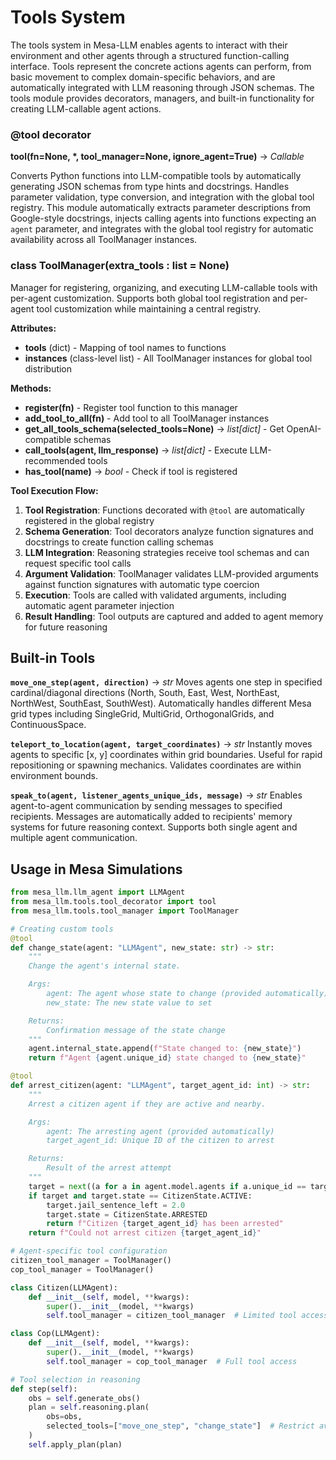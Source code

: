 # Tools System

The tools system in Mesa-LLM enables agents to interact with their environment and other agents through a structured function-calling interface. Tools represent the concrete actions agents can perform, from basic movement to complex domain-specific behaviors, and are automatically integrated with LLM reasoning through JSON schemas. The tools module provides decorators, managers, and built-in functionality for creating LLM-callable agent actions.

### @tool decorator
**tool(fn=None, \*, tool_manager=None, ignore_agent=True)** → *Callable*

Converts Python functions into LLM-compatible tools by automatically generating JSON schemas from type hints and docstrings. Handles parameter validation, type conversion, and integration with the global tool registry. This module automatically extracts parameter descriptions from Google-style docstrings, injects calling agents into functions expecting an `agent` parameter, and integrates with the global tool registry for automatic availability across all ToolManager instances.

### class ToolManager(extra_tools : list = None)
Manager for registering, organizing, and executing LLM-callable tools with per-agent customization. Supports both global tool registration and per-agent tool customization while maintaining a central registry.

**Attributes:**
- **tools** (dict) - Mapping of tool names to functions
- **instances** (class-level list) - All ToolManager instances for global tool distribution

**Methods:**
- **register(fn)** - Register tool function to this manager
- **add_tool_to_all(fn)** - Add tool to all ToolManager instances
- **get_all_tools_schema(selected_tools=None)** → *list[dict]* - Get OpenAI-compatible schemas
- **call_tools(agent, llm_response)** → *list[dict]* - Execute LLM-recommended tools
- **has_tool(name)** → *bool* - Check if tool is registered

**Tool Execution Flow:**
1. **Tool Registration**: Functions decorated with `@tool` are automatically registered in the global registry
2. **Schema Generation**: Tool decorators analyze function signatures and docstrings to create function calling schemas
3. **LLM Integration**: Reasoning strategies receive tool schemas and can request specific tool calls
4. **Argument Validation**: ToolManager validates LLM-provided arguments against function signatures with automatic type coercion
5. **Execution**: Tools are called with validated arguments, including automatic agent parameter injection
6. **Result Handling**: Tool outputs are captured and added to agent memory for future reasoning

## Built-in Tools

**`move_one_step(agent, direction)`** → *str*
Moves agents one step in specified cardinal/diagonal directions (North, South, East, West, NorthEast, NorthWest, SouthEast, SouthWest). Automatically handles different Mesa grid types including SingleGrid, MultiGrid, OrthogonalGrids, and ContinuousSpace.

**`teleport_to_location(agent, target_coordinates)`** → *str*
Instantly moves agents to specific [x, y] coordinates within grid boundaries. Useful for rapid repositioning or spawning mechanics. Validates coordinates are within environment bounds.

**`speak_to(agent, listener_agents_unique_ids, message)`** → *str*
Enables agent-to-agent communication by sending messages to specified recipients. Messages are automatically added to recipients' memory systems for future reasoning context. Supports both single agent and multiple agent communication.

## Usage in Mesa Simulations

```python
from mesa_llm.llm_agent import LLMAgent
from mesa_llm.tools.tool_decorator import tool
from mesa_llm.tools.tool_manager import ToolManager

# Creating custom tools
@tool
def change_state(agent: "LLMAgent", new_state: str) -> str:
    """
    Change the agent's internal state.

    Args:
        agent: The agent whose state to change (provided automatically)
        new_state: The new state value to set

    Returns:
        Confirmation message of the state change
    """
    agent.internal_state.append(f"State changed to: {new_state}")
    return f"Agent {agent.unique_id} state changed to {new_state}"

@tool
def arrest_citizen(agent: "LLMAgent", target_agent_id: int) -> str:
    """
    Arrest a citizen agent if they are active and nearby.

    Args:
        agent: The arresting agent (provided automatically)
        target_agent_id: Unique ID of the citizen to arrest

    Returns:
        Result of the arrest attempt
    """
    target = next((a for a in agent.model.agents if a.unique_id == target_agent_id), None)
    if target and target.state == CitizenState.ACTIVE:
        target.jail_sentence_left = 2.0
        target.state = CitizenState.ARRESTED
        return f"Citizen {target_agent_id} has been arrested"
    return f"Could not arrest citizen {target_agent_id}"

# Agent-specific tool configuration
citizen_tool_manager = ToolManager()
cop_tool_manager = ToolManager()

class Citizen(LLMAgent):
    def __init__(self, model, **kwargs):
        super().__init__(model, **kwargs)
        self.tool_manager = citizen_tool_manager  # Limited tool access

class Cop(LLMAgent):
    def __init__(self, model, **kwargs):
        super().__init__(model, **kwargs)
        self.tool_manager = cop_tool_manager  # Full tool access

# Tool selection in reasoning
def step(self):
    obs = self.generate_obs()
    plan = self.reasoning.plan(
        obs=obs,
        selected_tools=["move_one_step", "change_state"]  # Restrict available tools for LLM calling
    )
    self.apply_plan(plan)
```